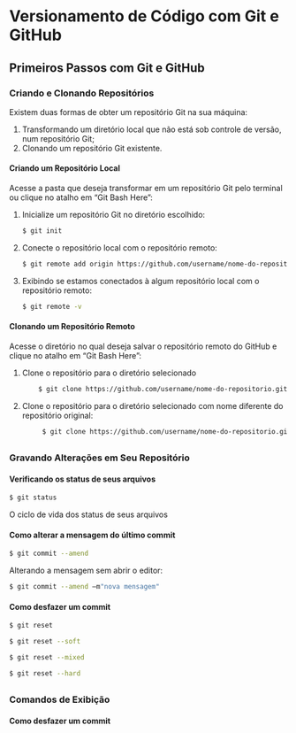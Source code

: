 <h1>
    <span> Versionamento de Código com Git e GitHub</span>
</h1>

## Primeiros Passos com Git e GitHub

### Criando e Clonando Repositórios
Existem duas formas de obter um repositório Git na sua máquina:
1. Transformando um diretório local que não está sob controle de versão, num repositório Git;
2. Clonando um repositório Git existente.

#### Criando um Repositório Local
Acesse a pasta que deseja transformar em um repositório Git pelo terminal ou clique no atalho em “Git Bash Here”:
1. Inicialize um repositório Git no diretório escolhido:
    ```bash
    $ git init
    ```
2. Conecte o repositório local com o repositório remoto:
    ```bash
    $ git remote add origin https://github.com/username/nome-do-repositorio.git
    ```
3. Exibindo se estamos conectados à algum repositório local com o repositório remoto:
    ```bash
    $ git remote -v
    ```
#### Clonando um Repositório Remoto
Acesse o diretório no qual deseja salvar o repositório remoto do GitHub e clique no atalho em “Git Bash Here”:
1. Clone o repositório para o diretório selecionado
    ```bash
        $ git clone https://github.com/username/nome-do-repositorio.git
    ```
2. Clone o repositório para o diretório selecionado com nome diferente do repositório original:
   ```bash
        $ git clone https://github.com/username/nome-do-repositorio.git nome-do-repositório-local
    ```
##

### Gravando Alterações em Seu Repositório
#### Verificando os status de seus arquivos
```bash
$ git status
```
O ciclo de vida dos status de seus arquivos

#### Como alterar a mensagem do último commit
```bash
$ git commit --amend
```
Alterando a mensagem sem abrir o editor:  
```bash
$ git commit --amend –m"nova mensagem"
```

#### Como desfazer um commit
```bash
$ git reset
```
```bash
$ git reset --soft
```
```bash
$ git reset --mixed
```
```bash
$ git reset --hard
```
##

### Comandos de Exibição
#### Como desfazer um commit
